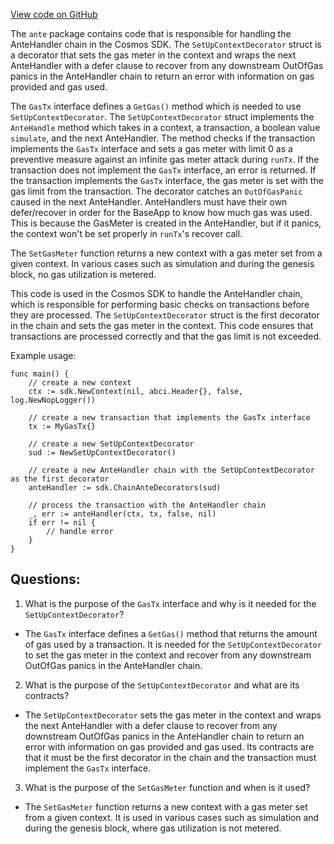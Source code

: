 [View code on GitHub](https://github.com/cosmos/cosmos-sdk.git/x/auth/ante/setup.go)

The `ante` package contains code that is responsible for handling the AnteHandler chain in the Cosmos SDK. The `SetUpContextDecorator` struct is a decorator that sets the gas meter in the context and wraps the next AnteHandler with a defer clause to recover from any downstream OutOfGas panics in the AnteHandler chain to return an error with information on gas provided and gas used. 

The `GasTx` interface defines a `GetGas()` method which is needed to use `SetUpContextDecorator`. The `SetUpContextDecorator` struct implements the `AnteHandle` method which takes in a context, a transaction, a boolean value `simulate`, and the next AnteHandler. The method checks if the transaction implements the `GasTx` interface and sets a gas meter with limit 0 as a preventive measure against an infinite gas meter attack during `runTx`. If the transaction does not implement the `GasTx` interface, an error is returned. If the transaction implements the `GasTx` interface, the gas meter is set with the gas limit from the transaction. The decorator catches an `OutOfGasPanic` caused in the next AnteHandler. AnteHandlers must have their own defer/recover in order for the BaseApp to know how much gas was used. This is because the GasMeter is created in the AnteHandler, but if it panics, the context won't be set properly in `runTx`'s recover call. 

The `SetGasMeter` function returns a new context with a gas meter set from a given context. In various cases such as simulation and during the genesis block, no gas utilization is metered. 

This code is used in the Cosmos SDK to handle the AnteHandler chain, which is responsible for performing basic checks on transactions before they are processed. The `SetUpContextDecorator` struct is the first decorator in the chain and sets the gas meter in the context. This code ensures that transactions are processed correctly and that the gas limit is not exceeded. 

Example usage:

```
func main() {
    // create a new context
    ctx := sdk.NewContext(nil, abci.Header{}, false, log.NewNopLogger())

    // create a new transaction that implements the GasTx interface
    tx := MyGasTx{}

    // create a new SetUpContextDecorator
    sud := NewSetUpContextDecorator()

    // create a new AnteHandler chain with the SetUpContextDecorator as the first decorator
    anteHandler := sdk.ChainAnteDecorators(sud)

    // process the transaction with the AnteHandler chain
    _, err := anteHandler(ctx, tx, false, nil)
    if err != nil {
        // handle error
    }
}
```
## Questions: 
 1. What is the purpose of the `GasTx` interface and why is it needed for the `SetUpContextDecorator`?
- The `GasTx` interface defines a `GetGas()` method that returns the amount of gas used by a transaction. It is needed for the `SetUpContextDecorator` to set the gas meter in the context and recover from any downstream OutOfGas panics in the AnteHandler chain.

2. What is the purpose of the `SetUpContextDecorator` and what are its contracts?
- The `SetUpContextDecorator` sets the gas meter in the context and wraps the next AnteHandler with a defer clause to recover from any downstream OutOfGas panics in the AnteHandler chain to return an error with information on gas provided and gas used. Its contracts are that it must be the first decorator in the chain and the transaction must implement the `GasTx` interface.

3. What is the purpose of the `SetGasMeter` function and when is it used?
- The `SetGasMeter` function returns a new context with a gas meter set from a given context. It is used in various cases such as simulation and during the genesis block, where gas utilization is not metered.